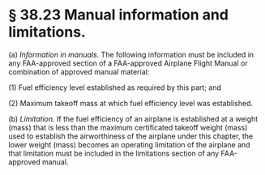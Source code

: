 # § 38.23   Manual information and limitations.

(a) *Information in manuals.* The following information must be included in any FAA-approved section of a FAA-approved Airplane Flight Manual or combination of approved manual material:


(1) Fuel efficiency level established as required by this part; and


(2) Maximum takeoff mass at which fuel efficiency level was established.


(b) *Limitation.* If the fuel efficiency of an airplane is established at a weight (mass) that is less than the maximum certificated takeoff weight (mass) used to establish the airworthiness of the airplane under this chapter, the lower weight (mass) becomes an operating limitation of the airplane and that limitation must be included in the limitations section of any FAA-approved manual.







